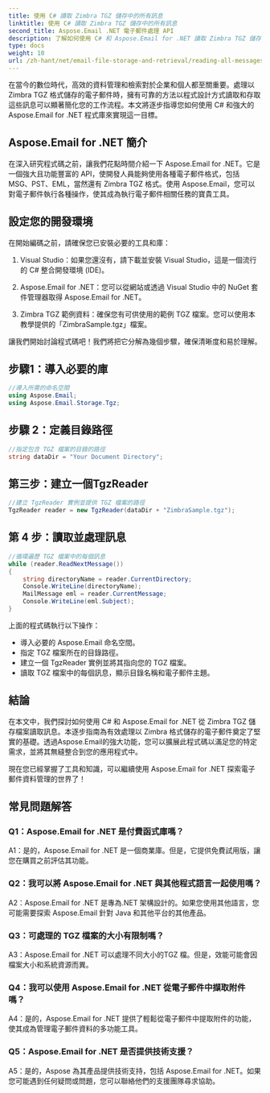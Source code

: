 ```yaml
---
title: 使用 C# 讀取 Zimbra TGZ 儲存中的所有訊息
linktitle: 使用 C# 讀取 Zimbra TGZ 儲存中的所有訊息
second_title: Aspose.Email .NET 電子郵件處理 API
description: 了解如何使用 C# 和 Aspose.Email for .NET 讀取 Zimbra TGZ 儲存訊息。包含原始碼的分步指南。
type: docs
weight: 10
url: /zh-hant/net/email-file-storage-and-retrieval/reading-all-messages-from-zimbra-tgz-storage-with-csharp/
---
```


在當今的數位時代，高效的資料管理和檢索對於企業和個人都至關重要。處理以 Zimbra TGZ 格式儲存的電子郵件時，擁有可靠的方法以程式設計方式讀取和存取這些訊息可以顯著簡化您的工作流程。本文將逐步指導您如何使用 C# 和強大的 Aspose.Email for .NET 程式庫來實現這一目標。

## Aspose.Email for .NET 簡介

在深入研究程式碼之前，讓我們花點時間介紹一下 Aspose.Email for .NET。它是一個強大且功能豐富的 API，使開發人員能夠使用各種電子郵件格式，包括 MSG、PST、EML，當然還有 Zimbra TGZ 格式。使用 Aspose.Email，您可以對電子郵件執行各種操作，使其成為執行電子郵件相關任務的寶貴工具。

## 設定您的開發環境

在開始編碼之前，請確保您已安裝必要的工具和庫：

1. Visual Studio：如果您還沒有，請下載並安裝 Visual Studio，這是一個流行的 C# 整合開發環境 (IDE)。

2. Aspose.Email for .NET：您可以從網站或透過 Visual Studio 中的 NuGet 套件管理器取得 Aspose.Email for .NET。

3. Zimbra TGZ 範例資料：確保您有可供使用的範例 TGZ 檔案。您可以使用本教學提供的「ZimbraSample.tgz」檔案。

讓我們開始討論程式碼吧！我們將把它分解為幾個步驟，確保清晰度和易於理解。

## 步驟1：導入必要的庫

```csharp
//導入所需的命名空間
using Aspose.Email;
using Aspose.Email.Storage.Tgz;
```

## 步驟 2：定義目錄路徑

```csharp
//指定包含 TGZ 檔案的目錄的路徑
string dataDir = "Your Document Directory";
```

## 第三步：建立一個TgzReader

```csharp
//建立 TgzReader 實例並提供 TGZ 檔案的路徑
TgzReader reader = new TgzReader(dataDir + "ZimbraSample.tgz");
```

## 第 4 步：讀取並處理訊息

```csharp
//循環遍歷 TGZ 檔案中的每個訊息
while (reader.ReadNextMessage())
{
    string directoryName = reader.CurrentDirectory;
    Console.WriteLine(directoryName);
    MailMessage eml = reader.CurrentMessage;
    Console.WriteLine(eml.Subject);
}
```

上面的程式碼執行以下操作：

- 導入必要的 Aspose.Email 命名空間。
- 指定 TGZ 檔案所在的目錄路徑。
- 建立一個 TgzReader 實例並將其指向您的 TGZ 檔案。
- 讀取 TGZ 檔案中的每個訊息，顯示目錄名稱和電子郵件主題。

## 結論

在本文中，我們探討如何使用 C# 和 Aspose.Email for .NET 從 Zimbra TGZ 儲存檔案讀取訊息。本逐步指南為有效處理以 Zimbra 格式儲存的電子郵件奠定了堅實的基礎。透過Aspose.Email的強大功能，您可以擴展此程式碼以滿足您的特定需求，並將其無縫整合到您的應用程式中。

現在您已經掌握了工具和知識，可以繼續使用 Aspose.Email for .NET 探索電子郵件資料管理的世界了！


## 常見問題解答

### Q1：Aspose.Email for .NET 是付費函式庫嗎？

A1：是的，Aspose.Email for .NET 是一個商業庫。但是，它提供免費試用版，讓您在購買之前評估其功能。

### Q2：我可以將 Aspose.Email for .NET 與其他程式語言一起使用嗎？

A2：Aspose.Email for .NET 是專為.NET 架構設計的。如果您使用其他語言，您可能需要探索 Aspose.Email 針對 Java 和其他平台的其他產品。

### Q3：可處理的 TGZ 檔案的大小有限制嗎？

A3：Aspose.Email for .NET 可以處理不同大小的TGZ 檔。但是，效能可能會因檔案大小和系統資源而異。

### Q4：我可以使用 Aspose.Email for .NET 從電子郵件中擷取附件嗎？

A4：是的，Aspose.Email for .NET 提供了輕鬆從電子郵件中提取附件的功能，使其成為管理電子郵件資料的多功能工具。

### Q5：Aspose.Email for .NET 是否提供技術支援？

A5：是的，Aspose 為其產品提供技術支持，包括 Aspose.Email for .NET。如果您可能遇到任何疑問或問題，您可以聯絡他們的支援團隊尋求協助。
